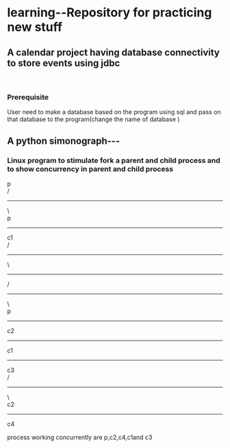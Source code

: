 # learning--Repository for practicing new stuff

<h2>A calendar project having database connectivity to store events using jdbc </h2>
<br>
   <h3>Prerequisite</h3>User need to make a database based on the program using sql and
                   pass on that database to the program(change the name of database )

<br>
<h2> A python simonograph---</h2>

<h3>Linux program to stimulate fork a parent and child process and to show concurrency in parent and child process</h3>
                 p<br>
               /  <hr> \<br>
              p  <hr>   c1<br>
             /<hr> \ <hr>  / <hr> \<br>
            p <hr> c2  <hr>c1 <hr> c3<br>
              / <hr> \<br>
             c2  <hr> c4<br>
 
 process working concurrently are p,c2,c4,c1and c3

